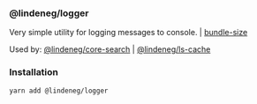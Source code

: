 ### @lindeneg/logger

Very simple utility for logging messages to console. | [bundle-size](https://bundlephobia.com/package/@lindeneg/logger)

Used by: [@lindeneg/core-search](https://github.com/lindeneg/lindeneg-npm-packages/tree/master/packages/core-search) | [@lindeneg/ls-cache](https://github.com/lindeneg/lindeneg-npm-packages/tree/master/packages/ls-cache)

### Installation

`yarn add @lindeneg/logger`

